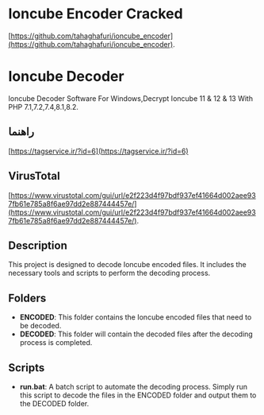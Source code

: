 # Ioncube Encoder Cracked
[https://github.com/tahaghafuri/ioncube_encoder](https://github.com/tahaghafuri/ioncube_encoder).

# Ioncube Decoder
Ioncube Decoder Software For Windows,Decrypt Ioncube 11 & 12 & 13 With PHP 7.1,7.2,7.4,8.1,8.2.

## راهنما
[https://tagservice.ir/?id=6](https://tagservice.ir/?id=6)

## VirusTotal
[https://www.virustotal.com/gui/url/e2f223d4f97bdf937ef41664d002aee937fb61e785a8f6ae97dd2e887444457e/](https://www.virustotal.com/gui/url/e2f223d4f97bdf937ef41664d002aee937fb61e785a8f6ae97dd2e887444457e/).

## Description
This project is designed to decode Ioncube encoded files. It includes the necessary tools and scripts to perform the decoding process.

## Folders
- **ENCODED**: This folder contains the Ioncube encoded files that need to be decoded.
- **DECODED**: This folder will contain the decoded files after the decoding process is completed.

## Scripts
- **run.bat**: A batch script to automate the decoding process. Simply run this script to decode the files in the ENCODED folder and output them to the DECODED folder.
